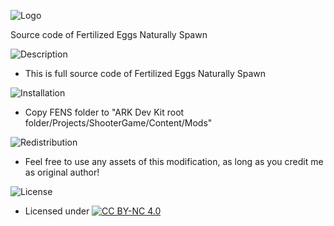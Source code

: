 ![Logo](https://raw.githubusercontent.com/L4-Wyrm/Fertilized_Eggs_Naturally_Spawn/master/Logo/ARK_LOGO_FENS_SRC_New2.png "Logo")

Source code of Fertilized Eggs Naturally Spawn

![Description](https://raw.githubusercontent.com/L4-Wyrm/Fertilized_Eggs_Naturally_Spawn/master/Text/fens_description.png "Description")

*   This is full source code of Fertilized Eggs Naturally Spawn


![Installation](https://raw.githubusercontent.com/L4-Wyrm/Fertilized_Eggs_Naturally_Spawn/master/Text/fens_installation.png "Installation")
*   Copy FENS folder to "ARK Dev Kit root folder/Projects/ShooterGame/Content/Mods"


![Redistribution](https://raw.githubusercontent.com/L4-Wyrm/Fertilized_Eggs_Naturally_Spawn/master/Text/fens_redistribution.png "Redistribution")
*   Feel free to use any assets of this modification, as long as you credit me as original author!


![License](https://raw.githubusercontent.com/L4-Wyrm/Fertilized_Eggs_Naturally_Spawn/master/Text/fens_license.png "License")
*   Licensed under [![CC BY-NC 4.0](https://licensebuttons.net/l/by-nc/4.0/80x15.png)](https://creativecommons.org/licenses/by-nc/4.0/)